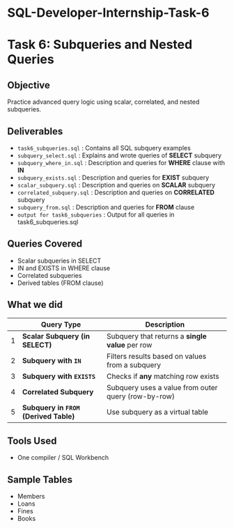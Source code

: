 # SQL-Developer-Internship-Task-6

# Task 6: Subqueries and Nested Queries

## Objective
Practice advanced query logic using scalar, correlated, and nested subqueries.

## Deliverables
- `task6_subqueries.sql` : Contains all SQL subquery examples
- `subquery_select.sql` : Explains and wrote queries of **SELECT** subquery
- `subquery_where_in.sql` : Description and queries for **WHERE** clause with **IN**
- `subquery_exists.sql` : Description and queries for **EXIST** subquery
- `scalar_subquery.sql` : Description and queries on **SCALAR** subquery
- `correlated_subquery.sql` : Description and queries on **CORRELATED** subquery
- `subquery_from.sql` : Description and queries for **FROM** clause
- `output for task6_subqueries` : Output for all queries in task6_subqueries.sql
  
## Queries Covered
- Scalar subqueries in SELECT
- IN and EXISTS in WHERE clause
- Correlated subqueries
- Derived tables (FROM clause)

## What we did 

|   | Query Type                             | Description                                         | 
|---|----------------------------------------| --------------------------------------------------- |
| 1️ | **Scalar Subquery (in SELECT)**        | Subquery that returns a **single value** per row    | 
| 2️ | **Subquery with `IN`**                 | Filters results based on values from a subquery     | 
| 3️ | **Subquery with `EXISTS`**             | Checks if **any** matching row exists               | 
| 4️ | **Correlated Subquery**                | Subquery uses a value from outer query (row-by-row) | 
| 5️ | **Subquery in `FROM` (Derived Table)** | Use subquery as a virtual table                     | 


## Tools Used
- One compiler / SQL Workbench

## Sample Tables
- Members
- Loans
- Fines
- Books
